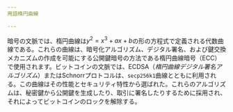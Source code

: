 ```yaml
---
用語楕円曲線

---
```

暗号の文脈では、楕円曲線は$y^2 = x^3 + ax + b$の形の方程式で定義される代数曲線である。これらの曲線は、暗号化アルゴリズム、デジタル署名、および鍵交換メカニズムの作成を可能にする公開鍵暗号の方法である楕円曲線暗号（ECC）で使用されます。ビットコインの文脈では、ECDSA（*楕円曲線デジタル署名アルゴリズム*）またはSchnorrプロトコルは、`secp256k1`曲線とともに利用される。この曲線はその性能とセキュリティ特性から選ばれた。これらのアルゴリズムは、秘密鍵から公開鍵を生成したり、取引に署名したりするために採用され、それによってビットコインのロックを解除する。